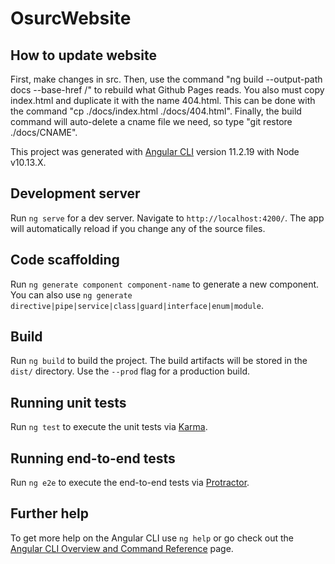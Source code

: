 # OsurcWebsite

## How to update website

First, make changes in src. Then, use the command "ng build --output-path docs --base-href /" to rebuild what Github Pages reads. You also must copy index.html and duplicate it with the name 404.html. This can be done with the command "cp ./docs/index.html ./docs/404.html". Finally, the build command will auto-delete a cname file we need, so type "git restore ./docs/CNAME".

This project was generated with [Angular CLI](https://github.com/angular/angular-cli) version 11.2.19 with Node v10.13.X.

## Development server

Run `ng serve` for a dev server. Navigate to `http://localhost:4200/`. The app will automatically reload if you change any of the source files.

## Code scaffolding

Run `ng generate component component-name` to generate a new component. You can also use `ng generate directive|pipe|service|class|guard|interface|enum|module`.

## Build

Run `ng build` to build the project. The build artifacts will be stored in the `dist/` directory. Use the `--prod` flag for a production build.

## Running unit tests

Run `ng test` to execute the unit tests via [Karma](https://karma-runner.github.io).

## Running end-to-end tests

Run `ng e2e` to execute the end-to-end tests via [Protractor](http://www.protractortest.org/).

## Further help

To get more help on the Angular CLI use `ng help` or go check out the [Angular CLI Overview and Command Reference](https://angular.io/cli) page.
